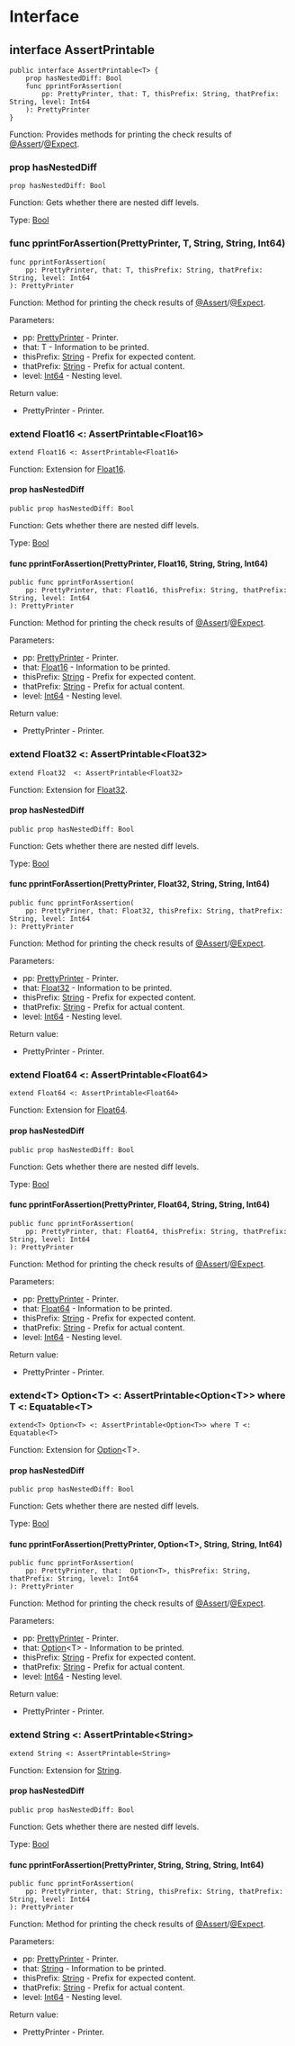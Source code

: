 # Interface

## interface AssertPrintable

```cangjie
public interface AssertPrintable<T> {
    prop hasNestedDiff: Bool
    func pprintForAssertion(
        pp: PrettyPrinter, that: T, thisPrefix: String, thatPrefix: String, level: Int64
    ): PrettyPrinter
}
```

Function: Provides methods for printing the check results of [@Assert](../../unittest_testmacro/unittest_testmacro_package_api/unittest_testmacro_package_macros.md#assert-宏)/[@Expect](../../unittest_testmacro/unittest_testmacro_package_api/unittest_testmacro_package_macros.md#expect-宏).

### prop hasNestedDiff

```cangjie
prop hasNestedDiff: Bool
```

Function: Gets whether there are nested diff levels.

Type: [Bool](../../core/core_package_api/core_package_intrinsics.md#bool)

### func pprintForAssertion(PrettyPrinter, T, String, String, Int64)

```cangjie
func pprintForAssertion(
    pp: PrettyPrinter, that: T, thisPrefix: String, thatPrefix: String, level: Int64
): PrettyPrinter
```

Function: Method for printing the check results of [@Assert](../../unittest_testmacro/unittest_testmacro_package_api/unittest_testmacro_package_macros.md#assert-宏)/[@Expect](../../unittest_testmacro/unittest_testmacro_package_api/unittest_testmacro_package_macros.md#expect-宏).

Parameters:

- pp: [PrettyPrinter](../../unittest_common/unittest_common_package_api/unittest_common_package_classes.md#class-prettyprinter) - Printer.
- that: T - Information to be printed.
- thisPrefix: [String](../../core/core_package_api/core_package_structs.md#struct-string) - Prefix for expected content.
- thatPrefix: [String](../../core/core_package_api/core_package_structs.md#struct-string) - Prefix for actual content.
- level: [Int64](../../core/core_package_api/core_package_intrinsics.md#int64) - Nesting level.

Return value:

- PrettyPrinter - Printer.

### extend Float16 <: AssertPrintable\<Float16>

```cangjie
extend Float16 <: AssertPrintable<Float16>
```

Function: Extension for [Float16](../../core/core_package_api/core_package_intrinsics.md#float16).

#### prop hasNestedDiff

```cangjie
public prop hasNestedDiff: Bool
```

Function: Gets whether there are nested diff levels.

Type: [Bool](../../core/core_package_api/core_package_intrinsics.md#bool)

#### func pprintForAssertion(PrettyPrinter, Float16, String, String, Int64)

```cangjie
public func pprintForAssertion(
    pp: PrettyPrinter, that: Float16, thisPrefix: String, thatPrefix: String, level: Int64
): PrettyPrinter
```

Function: Method for printing the check results of [@Assert](../../unittest_testmacro/unittest_testmacro_package_api/unittest_testmacro_package_macros.md#assert-宏)/[@Expect](../../unittest_testmacro/unittest_testmacro_package_api/unittest_testmacro_package_macros.md#expect-宏).

Parameters:

- pp: [PrettyPrinter](../../unittest_common/unittest_common_package_api/unittest_common_package_classes.md#class-prettyprinter) - Printer.
- that: [Float16](../../core/core_package_api/core_package_intrinsics.md#float16) - Information to be printed.
- thisPrefix: [String](../../core/core_package_api/core_package_structs.md#struct-string) - Prefix for expected content.
- thatPrefix: [String](../../core/core_package_api/core_package_structs.md#struct-string) - Prefix for actual content.
- level: [Int64](../../core/core_package_api/core_package_intrinsics.md#int64) - Nesting level.

Return value:

- PrettyPrinter - Printer.

### extend Float32 <: AssertPrintable\<Float32>

```cangjie
extend Float32  <: AssertPrintable<Float32>
```

Function: Extension for [Float32](../../core/core_package_api/core_package_intrinsics.md#float32).

#### prop hasNestedDiff

```cangjie
public prop hasNestedDiff: Bool
```

Function: Gets whether there are nested diff levels.

Type: [Bool](../../core/core_package_api/core_package_intrinsics.md#bool)

#### func pprintForAssertion(PrettyPrinter, Float32, String, String, Int64)

```cangjie
public func pprintForAssertion(
    pp: PrettyPriner, that: Float32, thisPrefix: String, thatPrefix: String, level: Int64
): PrettyPrinter
```

Function: Method for printing the check results of [@Assert](../../unittest_testmacro/unittest_testmacro_package_api/unittest_testmacro_package_macros.md#assert-宏)/[@Expect](../../unittest_testmacro/unittest_testmacro_package_api/unittest_testmacro_package_macros.md#expect-宏).

Parameters:

- pp: [PrettyPrinter](../../unittest_common/unittest_common_package_api/unittest_common_package_classes.md#class-prettyprinter) - Printer.
- that: [Float32](../../core/core_package_api/core_package_intrinsics.md#float32) - Information to be printed.
- thisPrefix: [String](../../core/core_package_api/core_package_structs.md#struct-string) - Prefix for expected content.
- thatPrefix: [String](../../core/core_package_api/core_package_structs.md#struct-string) - Prefix for actual content.
- level: [Int64](../../core/core_package_api/core_package_intrinsics.md#int64) - Nesting level.

Return value:

- PrettyPrinter - Printer.

### extend Float64 <: AssertPrintable\<Float64>

```cangjie
extend Float64 <: AssertPrintable<Float64>
```

Function: Extension for [Float64](../../core/core_package_api/core_package_intrinsics.md#float64).

#### prop hasNestedDiff

```cangjie
public prop hasNestedDiff: Bool
```

Function: Gets whether there are nested diff levels.

Type: [Bool](../../core/core_package_api/core_package_intrinsics.md#bool)

#### func pprintForAssertion(PrettyPrinter, Float64, String, String, Int64)

```cangjie
public func pprintForAssertion(
    pp: PrettyPrinter, that: Float64, thisPrefix: String, thatPrefix: String, level: Int64
): PrettyPrinter
```

Function: Method for printing the check results of [@Assert](../../unittest_testmacro/unittest_testmacro_package_api/unittest_testmacro_package_macros.md#assert-宏)/[@Expect](../../unittest_testmacro/unittest_testmacro_package_api/unittest_testmacro_package_macros.md#expect-宏).

Parameters:

- pp: [PrettyPrinter](../../unittest_common/unittest_common_package_api/unittest_common_package_classes.md#class-prettyprinter) - Printer.
- that: [Float64](../../core/core_package_api/core_package_intrinsics.md#float64) - Information to be printed.
- thisPrefix: [String](../../core/core_package_api/core_package_structs.md#struct-string) - Prefix for expected content.
- thatPrefix: [String](../../core/core_package_api/core_package_structs.md#struct-string) - Prefix for actual content.
- level: [Int64](../../core/core_package_api/core_package_intrinsics.md#int64) - Nesting level.

Return value:

- PrettyPrinter - Printer.

### extend\<T> Option\<T> <: AssertPrintable\<Option\<T>> where T <: Equatable\<T>

```cangjie
extend<T> Option<T> <: AssertPrintable<Option<T>> where T <: Equatable<T> 
```

Function: Extension for [Option](../../core/core_package_api/core_package_enums.md#enum-optiont)\<T>.

#### prop hasNestedDiff

```cangjie
public prop hasNestedDiff: Bool
```

Function: Gets whether there are nested diff levels.

Type: [Bool](../../core/core_package_api/core_package_intrinsics.md#bool)

#### func pprintForAssertion(PrettyPrinter,  Option\<T>, String, String, Int64)

```cangjie
public func pprintForAssertion(
    pp: PrettyPrinter, that:  Option<T>, thisPrefix: String, thatPrefix: String, level: Int64
): PrettyPrinter
```

Function: Method for printing the check results of [@Assert](../../unittest_testmacro/unittest_testmacro_package_api/unittest_testmacro_package_macros.md#assert-宏)/[@Expect](../../unittest_testmacro/unittest_testmacro_package_api/unittest_testmacro_package_macros.md#expect-宏).

Parameters:

- pp: [PrettyPrinter](../../unittest_common/unittest_common_package_api/unittest_common_package_classes.md#class-prettyprinter) - Printer.
- that:  [Option](../../core/core_package_api/core_package_enums.md#enum-optiont)\<T> - Information to be printed.
- thisPrefix: [String](../../core/core_package_api/core_package_structs.md#struct-string) - Prefix for expected content.
- thatPrefix: [String](../../core/core_package_api/core_package_structs.md#struct-string) - Prefix for actual content.
- level: [Int64](../../core/core_package_api/core_package_intrinsics.md#int64) - Nesting level.

Return value:

- PrettyPrinter - Printer.

### extend String <: AssertPrintable\<String>

```cangjie
extend String <: AssertPrintable<String>
```

Function: Extension for [String](../../core/core_package_api/core_package_structs.md#struct-string).

#### prop hasNestedDiff

```cangjie
public prop hasNestedDiff: Bool
```

Function: Gets whether there are nested diff levels.

Type: [Bool](../../core/core_package_api/core_package_intrinsics.md#bool)

#### func pprintForAssertion(PrettyPrinter, String, String, String, Int64)

```cangjie
public func pprintForAssertion(
    pp: PrettyPrinter, that: String, thisPrefix: String, thatPrefix: String, level: Int64
): PrettyPrinter
```

Function: Method for printing the check results of [@Assert](../../unittest_testmacro/unittest_testmacro_package_api/unittest_testmacro_package_macros.md#assert-宏)/[@Expect](../../unittest_testmacro/unittest_testmacro_package_api/unittest_testmacro_package_macros.md#expect-宏).

Parameters:

- pp: [PrettyPrinter](../../unittest_common/unittest_common_package_api/unittest_common_package_classes.md#class-prettyprinter) - Printer.
- that: [String](../../core/core_package_api/core_package_structs.md#struct-string) - Information to be printed.
- thisPrefix: [String](../../core/core_package_api/core_package_structs.md#struct-string) - Prefix for expected content.
- thatPrefix: [String](../../core/core_package_api/core_package_structs.md#struct-string) - Prefix for actual content.
- level: [Int64](../../core/core_package_api/core_package_intrinsics.md#int64) - Nesting level.

Return value:

- PrettyPrinter - Printer.
